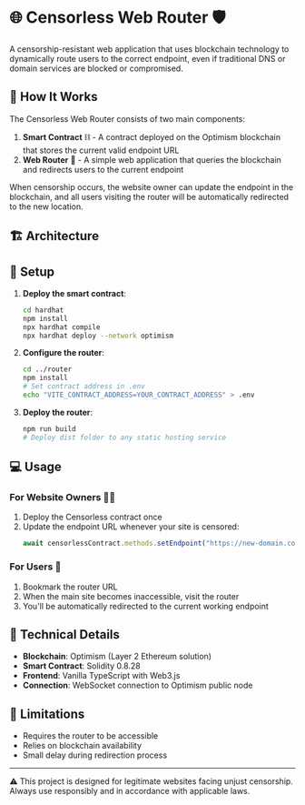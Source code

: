 # 🌐 Censorless Web Router 🛡️

A censorship-resistant web application that uses blockchain technology to dynamically route users to the correct endpoint, even if traditional DNS or domain services are blocked or compromised.

## 🤔 How It Works

The Censorless Web Router consists of two main components:

1. **Smart Contract** ⛓️ - A contract deployed on the Optimism blockchain that stores the current valid endpoint URL
2. **Web Router** 🔄 - A simple web application that queries the blockchain and redirects users to the current endpoint

When censorship occurs, the website owner can update the endpoint in the blockchain, and all users visiting the router will be automatically redirected to the new location.

## 🏗️ Architecture


## 🚀 Setup

1. **Deploy the smart contract**:
   ```bash
   cd hardhat
   npm install
   npx hardhat compile
   npx hardhat deploy --network optimism
   ```

2. **Configure the router**:
   ```bash
   cd ../router
   npm install
   # Set contract address in .env
   echo "VITE_CONTRACT_ADDRESS=YOUR_CONTRACT_ADDRESS" > .env
   ```

3. **Deploy the router**:
   ```bash
   npm run build
   # Deploy dist folder to any static hosting service
   ```

## 💻 Usage

### For Website Owners 👨‍💼

1. Deploy the Censorless contract once
2. Update the endpoint URL whenever your site is censored:
   ```javascript
   await censorlessContract.methods.setEndpoint("https://new-domain.com").send({from: ownerAddress});
   ```

### For Users 👥

1. Bookmark the router URL
2. When the main site becomes inaccessible, visit the router
3. You'll be automatically redirected to the current working endpoint

## 🔧 Technical Details

- **Blockchain**: Optimism (Layer 2 Ethereum solution)
- **Smart Contract**: Solidity 0.8.28
- **Frontend**: Vanilla TypeScript with Web3.js
- **Connection**: WebSocket connection to Optimism public node

## 🛑 Limitations

- Requires the router to be accessible
- Relies on blockchain availability
- Small delay during redirection process

---

⚠️ This project is designed for legitimate websites facing unjust censorship. Always use responsibly and in accordance with applicable laws.